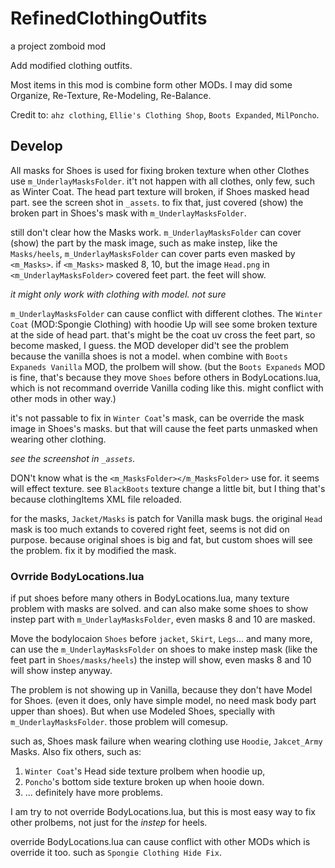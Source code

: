 # RefinedClothingOutfits
a project zomboid mod

Add modified clothing outfits.

Most items in this mod is combine form other MODs.
I may did some Organize, Re-Texture, Re-Modeling, Re-Balance.

Credit to: `ahz clothing`, `Ellie's Clothing Shop`, `Boots Expanded`, `MilPoncho`.



## Develop

All masks for Shoes is used for fixing broken texture when other Clothes use `m_UnderlayMasksFolder`.
it't not happen with all clothes, only few, such as Winter Coat. 
The head part texture will broken, if Shoes masked head part. see the screen shot in `_assets`.
to fix that, just covered (show) the broken part in Shoes's mask with `m_UnderlayMasksFolder`.

still don't clear how the Masks work. 
`m_UnderlayMasksFolder` can cover (show) the part by the mask image,
such as make instep, like the `Masks/heels`,
`m_UnderlayMasksFolder` can cover parts even masked by `<m_Masks>`.
if `<m_Masks>` masked 8, 10, but the image `Head.png` in `<m_UnderlayMasksFolder>` covered feet part.
the feet will show. 

*it might only work with clothing with model. not sure*

`m_UnderlayMasksFolder` can cause conflict with different clothes.
The `Winter Coat` (MOD:Spongie Clothing) with hoodie Up will see some broken texture at the side of head part.
that's might be the coat uv cross the feet part, so become masked, I guess. 
the MOD developer did't see the problem because the vanilla shoes is not a model.
when combine with `Boots Expaneds Vanilla` MOD, the prolbem will show.
(but the `Boots Expaneds` MOD is fine, that's because they move `Shoes` before others in BodyLocations.lua, 
which is not recommand override Vanilla coding like this. might conflict with other mods in other way.)

it's not passable to fix in `Winter Coat`'s mask, can be override the mask image in Shoes's masks.
but that will cause the feet parts unmasked when wearing other clothing.

*see the screenshot in `_assets`.*


DON't know what is the `<m_MasksFolder></m_MasksFolder>` use for.
it seems will effect texture.
see `BlackBoots` texture change a little bit, but I thing that's because clothingItems XML file reloaded.


for the masks, `Jacket/Masks` is patch for Vanilla mask bugs.
the original `Head` mask is too much extands to covered right feet,
seems is not did on purpose. because original shoes is big and fat, 
but custom shoes will see the problem. fix it by modified the mask.


### Ovrride BodyLocations.lua

if put shoes before many others in BodyLocations.lua, many texture problem with masks are solved.
and can also make some shoes to show instep part with `m_UnderlayMasksFolder`, even masks 8 and 10 are masked.

Move the bodylocaion `Shoes` before `jacket`, `Skirt`, `Legs`... and many more,
can use the `m_UnderlayMasksFolder` on shoes to make instep mask (like the feet part in `Shoes/masks/heels`) 
the instep will show, even masks 8 and 10 will show instep anyway.

The problem is not showing up in Vanilla, because they don't have Model for Shoes.
(even it does, only have simple model, no need mask body part upper than shoes).
But when use Modeled Shoes, specially with `m_UnderlayMasksFolder`. those problem will comesup.

such as, Shoes mask failure when wearing clothing use `Hoodie`, `Jakcet_Army` Masks.
Also fix others, such as:
1. `Winter Coat`'s Head side texture prolbem when hoodie up,
2. `Poncho`'s bottom side texture broken up when hooie down.
3. ... definitely have more problems.

I am try to not override BodyLocations.lua, but this is most easy way to fix other prolbems,
not just for the *instep* for heels.

override BodyLocations.lua can cause conflict with other MODs which is override it too.
such as `Spongie Clothing Hide Fix`.